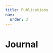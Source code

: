 ```yaml
---
title: Publications
nav:
  order: 3
---
```



# <i class="fas fa-inbox"></i> **Journal**

<script src="https://bibbase.org/show?bib=https://hyHarco.github.io/Journal.bib&nocache=0&owner=none&theme=side&groupby=year&sort=-year&folding=1&jsonp=1"></script>
